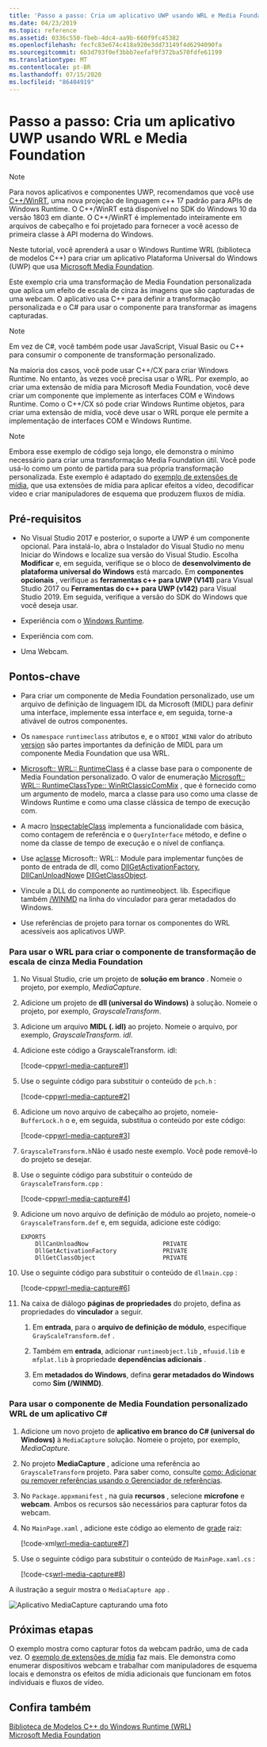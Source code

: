 ```yaml
---
title: 'Passo a passo: Cria um aplicativo UWP usando WRL e Media Foundation'
ms.date: 04/23/2019
ms.topic: reference
ms.assetid: 0336c550-fbeb-4dc4-aa9b-660f9fc45382
ms.openlocfilehash: fecfc83e674c418a920e3dd73149f4d6294090fa
ms.sourcegitcommit: 6b3d793f0ef3bbb7eefaf9f372ba570fdfe61199
ms.translationtype: MT
ms.contentlocale: pt-BR
ms.lasthandoff: 07/15/2020
ms.locfileid: "86404919"
---
```

# <a name="walkthrough-creating-a-uwp-app-using-wrl-and-media-foundation"></a>Passo a passo: Cria um aplicativo UWP usando WRL e Media Foundation

> [!NOTE]
> Para novos aplicativos e componentes UWP, recomendamos que você use [C++/WinRT](/windows/uwp/cpp-and-winrt-apis/), uma nova projeção de linguagem c++ 17 padrão para APIs de Windows Runtime. O C++/WinRT está disponível no SDK do Windows 10 da versão 1803 em diante. O C++/WinRT é implementado inteiramente em arquivos de cabeçalho e foi projetado para fornecer a você acesso de primeira classe à API moderna do Windows.

Neste tutorial, você aprenderá a usar o Windows Runtime WRL (biblioteca de modelos C++) para criar um aplicativo Plataforma Universal do Windows (UWP) que usa [Microsoft Media Foundation](/windows/win32/medfound/microsoft-media-foundation-sdk).

Este exemplo cria uma transformação de Media Foundation personalizada que aplica um efeito de escala de cinza às imagens que são capturadas de uma webcam. O aplicativo usa C++ para definir a transformação personalizada e o C# para usar o componente para transformar as imagens capturadas.

> [!NOTE]
> Em vez de C#, você também pode usar JavaScript, Visual Basic ou C++ para consumir o componente de transformação personalizado.

Na maioria dos casos, você pode usar C++/CX para criar Windows Runtime. No entanto, às vezes você precisa usar o WRL. Por exemplo, ao criar uma extensão de mídia para Microsoft Media Foundation, você deve criar um componente que implemente as interfaces COM e Windows Runtime. Como o C++/CX só pode criar Windows Runtime objetos, para criar uma extensão de mídia, você deve usar o WRL porque ele permite a implementação de interfaces COM e Windows Runtime.

> [!NOTE]
> Embora esse exemplo de código seja longo, ele demonstra o mínimo necessário para criar uma transformação Media Foundation útil. Você pode usá-lo como um ponto de partida para sua própria transformação personalizada. Este exemplo é adaptado do [exemplo de extensões de mídia](https://github.com/Microsoft/VCSamples/tree/master/VC2012Samples/Windows%208%20samples/C%2B%2B/Windows%208%20app%20samples), que usa extensões de mídia para aplicar efeitos a vídeo, decodificar vídeo e criar manipuladores de esquema que produzem fluxos de mídia.

## <a name="prerequisites"></a>Pré-requisitos

- No Visual Studio 2017 e posterior, o suporte a UWP é um componente opcional. Para instalá-lo, abra o Instalador do Visual Studio no menu Iniciar do Windows e localize sua versão do Visual Studio. Escolha **Modificar** e, em seguida, verifique se o bloco de **desenvolvimento de plataforma universal do Windows** está marcado. Em **componentes opcionais** , verifique as **ferramentas c++ para UWP (V141)** para Visual Studio 2017 ou **Ferramentas do c++ para UWP (v142)** para Visual Studio 2019. Em seguida, verifique a versão do SDK do Windows que você deseja usar.

- Experiência com o [Windows Runtime](/uwp/api/).

- Experiência com com.

- Uma Webcam.

## <a name="key-points"></a>Pontos-chave

- Para criar um componente de Media Foundation personalizado, use um arquivo de definição de linguagem IDL da Microsoft (MIDL) para definir uma interface, implemente essa interface e, em seguida, torne-a ativável de outros componentes.

- Os `namespace` `runtimeclass` atributos e, e o `NTDDI_WIN8` valor do atributo [version](/windows/win32/Midl/version) são partes importantes da definição de MIDL para um componente Media Foundation que usa WRL.

- [Microsoft:: WRL:: RuntimeClass](runtimeclass-class.md) é a classe base para o componente de Media Foundation personalizado. O valor de enumeração [Microsoft:: WRL:: RuntimeClassType:: WinRtClassicComMix](runtimeclasstype-enumeration.md) , que é fornecido como um argumento de modelo, marca a classe para uso como uma classe de Windows Runtime e como uma classe clássica de tempo de execução com.

- A macro [InspectableClass](inspectableclass-macro.md) implementa a funcionalidade com básica, como contagem de referência e o `QueryInterface` método, e define o nome da classe de tempo de execução e o nível de confiança.

- Use a[classe](module-class.md) Microsoft:: WRL:: Module para implementar funções de ponto de entrada de dll, como [DllGetActivationFactory](/windows/win32/winrt/functions), [DllCanUnloadNow](/windows/win32/api/combaseapi/nf-combaseapi-dllcanunloadnow)e [DllGetClassObject](/windows/win32/api/combaseapi/nf-combaseapi-dllgetclassobject).

- Vincule a DLL do componente ao runtimeobject. lib. Especifique também [/WINMD](../../cppcx/compiler-and-linker-options-c-cx.md) na linha do vinculador para gerar metadados do Windows.

- Use referências de projeto para tornar os componentes do WRL acessíveis aos aplicativos UWP.

### <a name="to-use-the-wrl-to-create-the-media-foundation-grayscale-transform-component"></a>Para usar o WRL para criar o componente de transformação de escala de cinza Media Foundation

1. No Visual Studio, crie um projeto de **solução em branco** . Nomeie o projeto, por exemplo, *MediaCapture*.

1. Adicione um projeto de **dll (universal do Windows)** à solução. Nomeie o projeto, por exemplo, *GrayscaleTransform*.

1. Adicione um arquivo **MIDL (. idl)** ao projeto. Nomeie o arquivo, por exemplo, *GrayscaleTransform. idl*.

1. Adicione este código a GrayscaleTransform. idl:

   [!code-cpp[wrl-media-capture#1](../codesnippet/CPP/walkthrough-creating-a-windows-store-app-using-wrl-and-media-foundation_1.idl)]

1. Use o seguinte código para substituir o conteúdo de `pch.h` :

   [!code-cpp[wrl-media-capture#2](../codesnippet/CPP/walkthrough-creating-a-windows-store-app-using-wrl-and-media-foundation_2.h)]

1. Adicione um novo arquivo de cabeçalho ao projeto, nomeie- `BufferLock.h` o e, em seguida, substitua o conteúdo por este código:

   [!code-cpp[wrl-media-capture#3](../codesnippet/CPP/walkthrough-creating-a-windows-store-app-using-wrl-and-media-foundation_3.h)]

1. `GrayscaleTransform.h`Não é usado neste exemplo. Você pode removê-lo do projeto se desejar.

1. Use o seguinte código para substituir o conteúdo de `GrayscaleTransform.cpp` :

   [!code-cpp[wrl-media-capture#4](../codesnippet/CPP/walkthrough-creating-a-windows-store-app-using-wrl-and-media-foundation_4.cpp)]

1. Adicione um novo arquivo de definição de módulo ao projeto, nomeie-o `GrayscaleTransform.def` e, em seguida, adicione este código:

   ```
   EXPORTS
       DllCanUnloadNow                     PRIVATE
       DllGetActivationFactory             PRIVATE
       DllGetClassObject                   PRIVATE
   ```

1. Use o seguinte código para substituir o conteúdo de `dllmain.cpp` :

   [!code-cpp[wrl-media-capture#6](../codesnippet/CPP/walkthrough-creating-a-windows-store-app-using-wrl-and-media-foundation_6.cpp)]

1. Na caixa de diálogo **páginas de propriedades** do projeto, defina as propriedades do **vinculador** a seguir.

   1. Em **entrada**, para o **arquivo de definição de módulo**, especifique `GrayScaleTransform.def` .

   1. Também em **entrada**, adicionar `runtimeobject.lib` , `mfuuid.lib` e `mfplat.lib` à propriedade **dependências adicionais** .

   1. Em **metadados do Windows**, defina **gerar metadados do Windows** como **Sim (/WINMD)**.

### <a name="to-use-the-wrl-the-custom-media-foundation-component-from-a-c-app"></a>Para usar o componente de Media Foundation personalizado WRL de um aplicativo C#

1. Adicione um novo projeto de **aplicativo em branco do C# (universal do Windows)** à `MediaCapture` solução. Nomeie o projeto, por exemplo, *MediaCapture*.

1. No projeto **MediaCapture** , adicione uma referência ao `GrayscaleTransform` projeto. Para saber como, consulte [como: Adicionar ou remover referências usando o Gerenciador de referências](/visualstudio/ide/how-to-add-or-remove-references-by-using-the-reference-manager).

1. No `Package.appxmanifest` , na guia **recursos** , selecione **microfone** e **webcam**. Ambos os recursos são necessários para capturar fotos da webcam.

1. No `MainPage.xaml` , adicione este código ao elemento de [grade](/uwp/api/windows.ui.xaml.controls.grid) raiz:

   [!code-xml[wrl-media-capture#7](../codesnippet/Xaml/walkthrough-creating-a-windows-store-app-using-wrl-and-media-foundation_7.xaml)]

1. Use o seguinte código para substituir o conteúdo de `MainPage.xaml.cs` :

   [!code-cs[wrl-media-capture#8](../codesnippet/CSharp/walkthrough-creating-a-windows-store-app-using-wrl-and-media-foundation_8.cs)]

A ilustração a seguir mostra o `MediaCapture app` .

![Aplicativo MediaCapture capturando uma foto](../media/wrl_media_capture.png "WRL_Media_Capture")

## <a name="next-steps"></a>Próximas etapas

O exemplo mostra como capturar fotos da webcam padrão, uma de cada vez. O [exemplo de extensões de mídia](https://github.com/Microsoft/VCSamples/tree/master/VC2012Samples/Windows%208%20samples/C%2B%2B/Windows%208%20app%20samples) faz mais. Ele demonstra como enumerar dispositivos webcam e trabalhar com manipuladores de esquema locais e demonstra os efeitos de mídia adicionais que funcionam em fotos individuais e fluxos de vídeo.

## <a name="see-also"></a>Confira também

[Biblioteca de Modelos C++ do Windows Runtime  (WRL)](windows-runtime-cpp-template-library-wrl.md)<br/>
[Microsoft Media Foundation](/windows/win32/medfound/microsoft-media-foundation-sdk)
